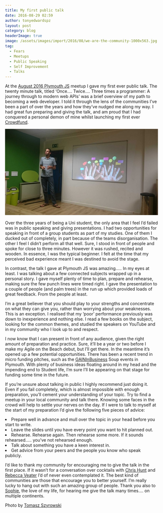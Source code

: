 ```yaml
---
title: My first public talk
date: 2016-08-29 02:59
author: tonyedwardspz
layout: post
category: blog
headerImage: true
image: /assets/images/import/2016/08/we-are-the-community-1000x563.jpg
tag:
  - Fears
  - Meetups
  - Public Speaking
  - Self Improvement
  - Talks
---
```

<span style="font-weight: 400;">At the </span>[<span style="font-weight: 400;">August 2016 Plymouth JS</span>](http://www.meetup.com/The-THINQTANQ-Events-Meetups-and-More-in-Plymouth/events/231769139/) <span style="font-weight: 400;">meetup I gave my first ever public talk. The twenty minute talk, titled ‘Once…. Twice…. Three times a programmer: A journey through to modern web APIs’ was a brief overview of my path to becoming a web developer. I told it through the lens of the communities I’ve been a part of over the years and how they’ve nudged me along my way. I had great fun preparing and giving the talk, and am proud that I had conquered a personal demon of mine whilst launching my first ever </span>[<span style="font-weight: 400;">Crowdfund</span>](http://www.crowdfunder.co.uk/west-cornwall-photography-expedition)<span style="font-weight: 400;">.</span>

![We are the community](/assets/images/import/2016/08/we-are-the-community-1000x563.jpg)

<span style="font-weight: 400;">Over the three years of being a Uni student, the only area that I feel I&#8217;d failed was in public speaking and giving presentations. I had two opportunities for speaking in front of a group students as part of my studies. One of them I ducked out of completely, in part because of the teams disorganisation. The other I feel I didn’t perform all that well. Sure, I stood in front of people and spoke for close to three minutes. However it was rushed, recited and wooden. In essence, I was the typical beginner. I felt at the time that my perceived bad experience meant I was destined to avoid the stage.</span>

<span style="font-weight: 400;">In contrast, the talk I gave at Plymouth JS was amazing….. In my eyes at least. I was talking about a few connected subjects wrapped up in a personal story. I gave myself plenty of time to plan, prepare and rehearse, making sure the few punch lines were timed right. I gave the presentation to a couple of people (and palm trees) in the run up which provided loads of great feedback. From the people at least.</span>

<span style="font-weight: 400;">I’m a great believer that you should play to your strengths and concentrate on what they can give you, rather than worrying about your weaknesses. This is an exception. I realised that my ‘poor’ performance previously was down to inexperience and nothing else. I read a few books on the subject, looking for the common themes, and studied the speakers on YouTube and in my community who I look up to and respect.</span>

<span style="font-weight: 400;">I now know that I can present in front of any audience, given the right amount of preparation and practice. Sure, it’ll be a year or two before I make my Agile on the Beach debut, but I’ll get there. In the meantime it’s opened up a few potential opportunities. There has been a recent trend in micro funding pitches, such as the </span>[<span style="font-weight: 400;">GAINInBusiness</span>](https://gaininbusiness.com/) <span style="font-weight: 400;">Soup events in Plymouth. With plenty of business ideas floating around in my head and the impending end to Student life, I’m sure I’ll be appearing on that stage for funding some time in the future.</span>

<span style="font-weight: 400;">If you&#8217;re unsure about talking in public I highly recommend just doing it. Even if you fail completely, which is almost impossible with enough preparation, you’ll cement your understanding of your topic. Try to find a meetup in your local community and talk there. Knowing some faces in the crowd will help to settle your nerves on the day. If I were to talk to myself at the start of my preparation I’d give the following five pieces of advice:</span>

<li style="font-weight: 400;">
  <span style="font-weight: 400;">Prepare well in advance and mull over the topic in your head before you start to write.</span>
</li>
<li style="font-weight: 400;">
  <span style="font-weight: 400;">Leave the slides until you have every point you want to hit planned out.</span>
</li>
<li style="font-weight: 400;">
  <span style="font-weight: 400;">Rehearse. Rehearse again. Then rehearse some more. If it sounds rehearsed….. you’ve not rehearsed enough.</span>
</li>
<li style="font-weight: 400;">
  <span style="font-weight: 400;">Talk about something you have a keen interest in.</span>
</li>
<li style="font-weight: 400;">
  <span style="font-weight: 400;">Get advice from your peers and the people you know who speak publicly.</span>
</li>

<span style="font-weight: 400;">I’d like to thank my community for encouraging me to give the talk in the first place. If it wasn’t for a conversation over cocktails with </span>[<span style="font-weight: 400;">Chris Hunt</span>](https://twitter.com/thisisthechris) <span style="font-weight: 400;">and </span>[<span style="font-weight: 400;">Rebecca Veater</span>](https://twitter.com/RyVeata) <span style="font-weight: 400;">I’d of never even contemplated it. The best kind of communities are those that encourage you to better yourself. I’m really lucky to hang out with such an amazing group of people. Thank you also to </span>[<span style="font-weight: 400;">Sophie</span>](https://twitter.com/SophiePZ1)<span style="font-weight: 400;">, the love of my life, for hearing me give the talk many times…. on multiple continents.</span>

Photo by [Tomasz Szyrowski](https://twitter.com/tszyrowski)
